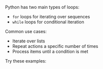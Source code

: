 Python has two main types of loops:
- `for` loops for iterating over sequences
- `while` loops for conditional iteration

Common use cases:
- Iterate over lists
- Repeat actions a specific number of times
- Process items until a condition is met

Try these examples: 
